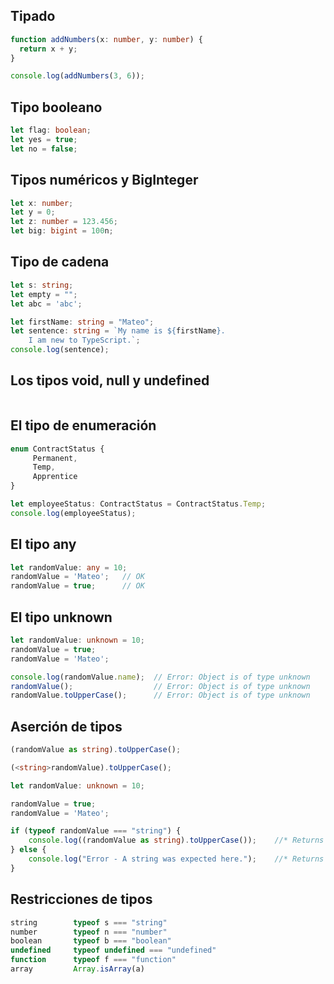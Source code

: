 ## Tipado
```ts
function addNumbers(x: number, y: number) {
  return x + y;
}

console.log(addNumbers(3, 6));
```

## Tipo booleano
```ts
let flag: boolean;
let yes = true;
let no = false;
```

## Tipos numéricos y BigInteger
```ts
let x: number;
let y = 0;
let z: number = 123.456;
let big: bigint = 100n;
```

## Tipo de cadena
```ts
let s: string;
let empty = "";
let abc = 'abc';

let firstName: string = "Mateo";
let sentence: string = `My name is ${firstName}.
    I am new to TypeScript.`;
console.log(sentence);
```

## Los tipos void, null y undefined
```ts

```

## El tipo de enumeración
```ts
enum ContractStatus {
     Permanent,
     Temp,
     Apprentice
}

let employeeStatus: ContractStatus = ContractStatus.Temp;
console.log(employeeStatus);
```

## El tipo any
```ts
let randomValue: any = 10;
randomValue = 'Mateo';   // OK
randomValue = true;      // OK
```

## El tipo unknown
```ts
let randomValue: unknown = 10;
randomValue = true;
randomValue = 'Mateo';

console.log(randomValue.name);  // Error: Object is of type unknown
randomValue();                  // Error: Object is of type unknown
randomValue.toUpperCase();      // Error: Object is of type unknown
```

## Aserción de tipos
```ts
(randomValue as string).toUpperCase();

(<string>randomValue).toUpperCase();
```
```ts
let randomValue: unknown = 10;

randomValue = true;
randomValue = 'Mateo';

if (typeof randomValue === "string") {
    console.log((randomValue as string).toUpperCase());    //* Returns MATEO to the console.
} else {
    console.log("Error - A string was expected here.");    //* Returns an error message.
}
```

## Restricciones de tipos
```ts
string        typeof s === "string"
number        typeof n === "number"
boolean       typeof b === "boolean"
undefined     typeof undefined === "undefined"
function      typeof f === "function"
array         Array.isArray(a)
```
